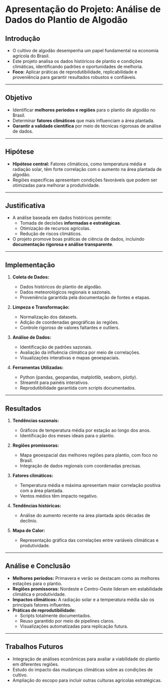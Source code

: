 # **Apresentação do Projeto: Análise de Dados do Plantio de Algodão**

## **Introdução**

- O cultivo de algodão desempenha um papel fundamental na economia agrícola do Brasil.
- Este projeto analisa os dados históricos de plantio e condições climáticas, identificando padrões e oportunidades de melhoria.
- **Foco:** Aplicar práticas de reprodutibilidade, replicabilidade e proveniência para garantir resultados robustos e confiáveis.

---

## **Objetivo**

- Identificar **melhores períodos e regiões** para o plantio de algodão no Brasil.
- Determinar **fatores climáticos** que mais influenciam a área plantada.
- **Garantir a validade científica** por meio de técnicas rigorosas de análise de dados.

---

## **Hipótese**

- **Hipótese central:** Fatores climáticos, como temperatura média e radiação solar, têm forte correlação com o aumento na área plantada de algodão.
- Regiões específicas apresentam condições favoráveis que podem ser otimizadas para melhorar a produtividade.

---

## **Justificativa**

- A análise baseada em dados históricos permite:
  - Tomada de decisões **informadas e estratégicas**.
  - Otimização de recursos agrícolas.
  - Redução de riscos climáticos.
- O projeto promove boas práticas de ciência de dados, incluindo **documentação rigorosa e análise transparente**.

---

## **Implementação**

1. **Coleta de Dados:**
   - Dados históricos do plantio de algodão.
   - Dados meteorológicos regionais e sazonais.
   - Proveniência garantida pela documentação de fontes e etapas.

2. **Limpeza e Transformação:**
   - Normalização dos datasets.
   - Adição de coordenadas geográficas às regiões.
   - Controle rigoroso de valores faltantes e outliers.

3. **Análise de Dados:**
   - Identificação de padrões sazonais.
   - Avaliação da influência climática por meio de correlações.
   - Visualizações interativas e mapas geoespaciais.

4. **Ferramentas Utilizadas:**
   - Python (pandas, geopandas, matplotlib, seaborn, plotly).
   - Streamlit para painéis interativos.
   - Reprodutibilidade garantida com scripts documentados.

---

## **Resultados**

1. **Tendências sazonais:**
   - Gráficos de temperatura média por estação ao longo dos anos.
   - Identificação dos meses ideais para o plantio.

2. **Regiões promissoras:**
   - Mapa geoespacial das melhores regiões para plantio, com foco no Brasil.
   - Integração de dados regionais com coordenadas precisas.

3. **Fatores climáticos:**
   - Temperatura média e máxima apresentam maior correlação positiva com a área plantada.
   - Ventos médios têm impacto negativo.

4. **Tendências históricas:**
   - Análise do aumento recente na área plantada após décadas de declínio.

5. **Mapa de Calor:**
   - Representação gráfica das correlações entre variáveis climáticas e produtividade.

---

## **Análise e Conclusão**

- **Melhores períodos:** Primavera e verão se destacam como as melhores estações para o plantio.
- **Regiões promissoras:** Nordeste e Centro-Oeste lideram em estabilidade climática e produtividade.
- **Impactos climáticos:** A radiação solar e a temperatura média são os principais fatores influentes.
- **Práticas de reprodutibilidade:**
  - Scripts totalmente documentados.
  - Reuso garantido por meio de pipelines claros.
  - Visualizações automatizadas para replicação futura.

---

## **Trabalhos Futuros**

- Integração de análises econômicas para avaliar a viabilidade do plantio em diferentes regiões.
- Estudo do impacto das mudanças climáticas sobre as condições de cultivo.
- Ampliação do escopo para incluir outras culturas agrícolas estratégicas.
